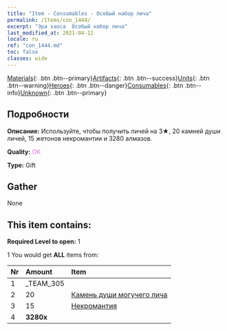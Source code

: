 ```yaml
---
title: "Item - Consumables - Особый набор лича"
permalink: /Items/con_1444/
excerpt: "Эра хаоса  Особый набор лича"
last_modified_at: 2021-04-12
locale: ru
ref: "con_1444.md"
toc: false
classes: wide
---
```

 [Materials](/ru/Items/){: .btn .btn--primary}[Artifacts](/ru/Items/Artifacts/){: .btn .btn--success}[Units](/ru/Items/Units/){: .btn .btn--warning}[Heroes](/ru/Items/Heroes/){: .btn .btn--danger}[Consumables](/ru/Items/Consumables/){: .btn .btn--info}[Unknown](/ru/Items/Unknown/){: .btn .btn--primary}

## Подробности
 **Описание:** Используйте, чтобы получить личей на 3★, 20 камней души личей, 15 жетонов некромантии и 3280 алмазов.

 **Quality:** <span style="color: #DA70D6">OK</span>

 **Type:** Gift

## Gather

  None

## This item contains:

 **Required Level to open:** 1

 1 You would get **ALL** items  from:

  | Nr | Amount |     Item    |
  |:---|:-------|:------------|
  | 1 | _TEAM_305 | 
  | 2 | 20 | [Камень души могучего лича](/ru/Items/unt_301/) | 
  | 3 | 15 | [Некромантия](/ru/Items/her_460/) | 
  | 4 |  **3280x** | <i class="fas fa-gem"/> |  | 
